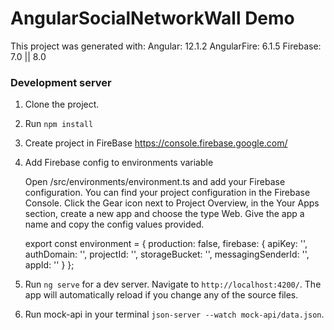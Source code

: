# AngularSocialNetworkWall Demo

This project was generated with:
                                        Angular: 12.1.2
                                        AngularFire: 6.1.5
                                        Firebase: 7.0 || 8.0

### Development server

1. Clone the project.

2. Run `npm install`

3. Create project in FireBase https://console.firebase.google.com/

4. Add Firebase config to environments variable

    Open /src/environments/environment.ts and add your Firebase configuration. You can find your project configuration in the Firebase Console. Click the Gear icon next to Project Overview, in the Your Apps section, create a new app and choose the type Web. Give the app a name and copy the config values provided.

    export const environment = {
      production: false,
      firebase: {
        apiKey: '<your-key>',
        authDomain: '<your-project-authdomain>',
        projectId: '<your-project-id>',
        storageBucket: '<your-storage-bucket>',
        messagingSenderId: '<your-messaging-sender-id>',
        appId: '<your-app-id>'
      }
    };

4. Run `ng serve` for a dev server. Navigate to `http://localhost:4200/`. The app will automatically reload if you change any of the source files.

5. Run mock-api in your terminal `json-server --watch mock-api/data.json`.

